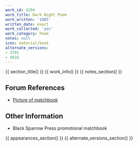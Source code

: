 ```yaml
---
work_id: 4294
work_title: Dark Night Poem
work_written: '1985'
written_date: exact
work_collected: 'yes'
work_category: Poem
notes: null
icon: material/book
alternate_versions:
- 3701
- 4816
---
```


{{ section_title() }}
{{ work_info() }}
{{ notes_section() }}
## Forum References
- [Picture of matchbook](https://bukowskiforum.com/threads/shortest-poem-ever.11421/#post-154884)

## Other Information
- Black Sparrow Press promotional matchbook

{{ appearances_section() }}
{{ alternate_versions_section() }}
